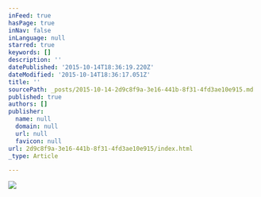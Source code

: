 ```yaml
---
inFeed: true
hasPage: true
inNav: false
inLanguage: null
starred: true
keywords: []
description: ''
datePublished: '2015-10-14T18:36:19.220Z'
dateModified: '2015-10-14T18:36:17.051Z'
title: ''
sourcePath: _posts/2015-10-14-2d9c8f9a-3e16-441b-8f31-4fd3ae10e915.md
published: true
authors: []
publisher:
  name: null
  domain: null
  url: null
  favicon: null
url: 2d9c8f9a-3e16-441b-8f31-4fd3ae10e915/index.html
_type: Article

---
```

![](https://the-grid-user-content.s3-us-west-2.amazonaws.com/45351cb2-2458-496a-ba7a-f914622aa3a8.jpg)